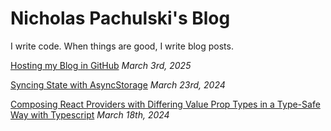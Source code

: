 # Nicholas Pachulski's Blog

I write code. When things are good, I write blog posts.

[Hosting my Blog in GitHub](posts/2025-03-11-hosting-my-blog-in-github.md) _March 3rd, 2025_

[Syncing State with AsyncStorage](posts/2024-03-23-syncing-state-with-async-storage.md) _March 23rd, 2024_

[Composing React Providers with Differing Value Prop Types in a Type-Safe Way with Typescript](posts/2024-03-18-composing-react-providers-with-differing-value-prop-types-in-a-type-safe-way-with-typescript.md) _March 18th, 2024_
